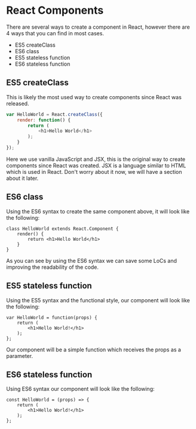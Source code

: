 # React Components

There are several ways to create a component in React, however there are 4 ways that you can find in most cases.

* ES5 createClass
* ES6 class
* ES5 stateless function
* ES6 stateless function

## ES5 createClass

This is likely the most used way to create components since React was released.

```js
var HelloWorld = React.createClass({
    render: function() {
        return (
            <h1>Hello World</h1>
        );
    }
});
```

Here we use vanilla JavaScript and JSX, this is the original way to create components since React was created. JSX is a language similar to HTML which is used in React. Don't worry about it now, we will have a section about it later.

## ES6 class

Using the ES6 syntax to create the same component above, it will look like the following:

```
class HelloWorld extends React.Component {
    render() {
        return <h1>Hello World</h1>
    }
}
```

As you can see by using the ES6 syntax we can save some LoCs and improving the readability of the code.

## ES5 stateless function

Using the ES5 syntax and the functional style, our component will look like the following:

```
var HelloWorld = function(props) {
    return (
        <h1>Hello World!</h1>
    );
};
```

Our component will be a simple function which receives the props as a parameter.

## ES6 stateless function

Using ES6 syntax our component will look like the following:

```
const HelloWorld = (props) => {
    return (
        <h1>Hello World!</h1>
    );
};
```



